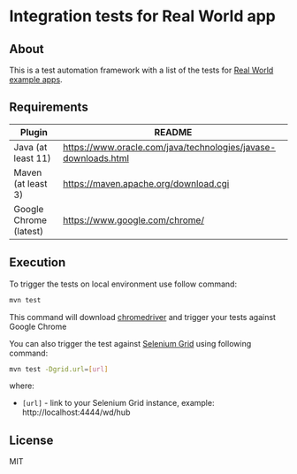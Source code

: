 # Integration tests for Real World app

## About
This is a test automation framework with a list of the tests for [Real World example apps](https://github.com/gothinkster/realworld). 

## Requirements
| Plugin | README |
| ------ | ------ |
| Java (at least 11) | https://www.oracle.com/java/technologies/javase-downloads.html |
| Maven (at least 3) | https://maven.apache.org/download.cgi |
| Google Chrome (latest) | https://www.google.com/chrome/ |

## Execution
To trigger the tests on local environment use follow command:
```sh
mvn test
```
This command will download [chromedriver](https://chromedriver.chromium.org) and trigger your tests against Google Chrome

You can also trigger the test against [Selenium Grid](https://www.selenium.dev/documentation/en/grid/) using following command:
```sh
mvn test -Dgrid.url=[url]
```
where:
- `[url]` - link to your Selenium Grid instance, example: http://localhost:4444/wd/hub  

## License
MIT